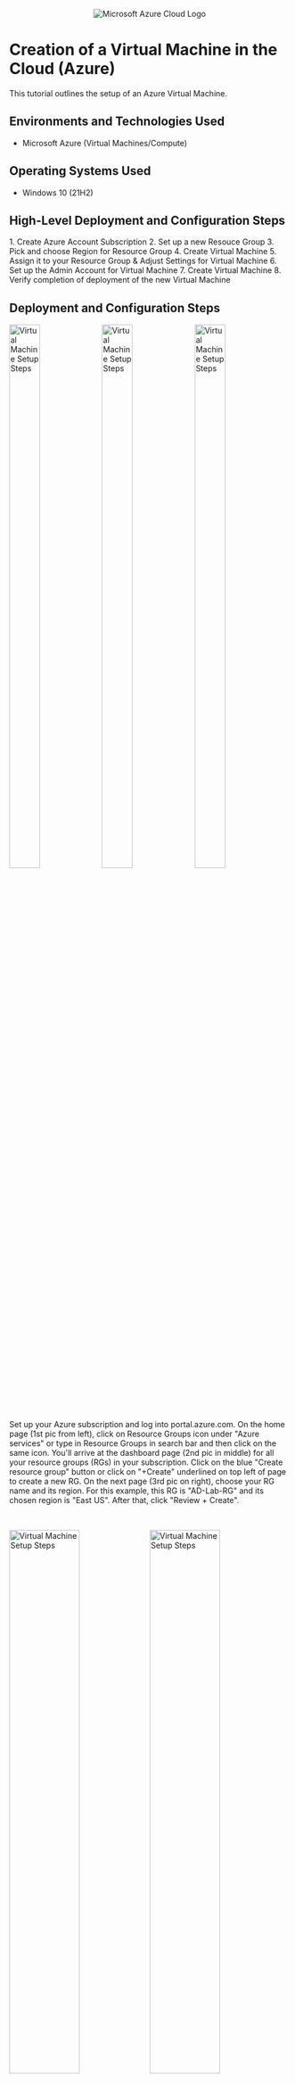 <p align="center">
<img src="https://i.imgur.com/TyIUVZZ.png" alt="Microsoft Azure Cloud Logo"/>
</p>

<h1>Creation of a Virtual Machine in the Cloud (Azure)</h1>
This tutorial outlines the setup of an Azure Virtual Machine.<br/>


<h2>Environments and Technologies Used</h2>

- Microsoft Azure (Virtual Machines/Compute)

<h2>Operating Systems Used </h2>

- Windows 10 (21H2)

<h2>High-Level Deployment and Configuration Steps</h2>
1. Create Azure Account Subscription 
2. Set up a new Resouce Group 
3. Pick and choose Region for Resource Group 
4. Create Virtual Machine 
5. Assign it to your Resource Group & Adjust Settings for Virtual Machine 
6. Set up the Admin Account for Virtual Machine 
7. Create Virtual Machine 
8. Verify completion of deployment of the new Virtual Machine 

<h2>Deployment and Configuration Steps</h2>

<p>
<img src="https://i.imgur.com/RIlGKUA.png" height="50%" width="33%" alt="Virtual Machine Setup Steps"/><img src="https://i.imgur.com/EO2Ya60.png" height="50%" width="33%" alt="Virtual Machine Setup Steps"/><img src="https://i.imgur.com/eTcgsMY.png" height="50%" width="33%" alt="Virtual Machine Setup Steps"/>
</p>
<p>
Set up your Azure subscription and log into portal.azure.com. On the home page (1st pic from left), click on Resource Groups icon under "Azure services" or type in Resource Groups in search bar and then click on the same icon. You'll arrive at the dashboard page (2nd pic in middle) for all your resource groups (RGs) in your subscription. Click on the blue "Create resource group" button or click on "+Create" underlined on top left of page to create a new RG. On the next page (3rd pic on right), choose your RG name and its region. For this example, this RG is "AD-Lab-RG" and its chosen region is "East US". After that, click "Review + Create".
</p>
<br />

<p>
<img src="https://i.imgur.com/nk9zIGY.png" height="50%" width="50%" alt="Virtual Machine Setup Steps"/><img src="https://i.imgur.com/S3kaKBv.png" height="50%" width="50%" alt="Virtual Machine Setup Steps"/>
</p>
<p>
The RG will pass through validation. After it passes validation, click on "Create" button. Now the RG is built, we'll move on to creating the virtual machine (VM) that will be assigned to it.
</p>
<br />

<p>
<img src="https://i.imgur.com/ap8qlP9.png" height="50%" width="33%" alt="Virtual Machine Setup Steps"/><img src="https://i.imgur.com/xXkRlKg.png" height="50%" width="33%" alt="Virtual Machine Setup Steps"/><img src="https://i.imgur.com/LzB0D9x.png" height="50%" width="33%" alt="Virtual Machine Setup Steps"/>
</p>
<p>
(In left pic) Start typing in the search bar "virtual machines". Click on the virtual machines icon that comes up in the drop down menu. On next page (middle pic), you can click the Create button in the top left or the create button in the center of the page. Click on "Azure virtual machine" from the menu of options that pops up. On the next page (right pic), fill out the required details for your virtual machine (resource group, VM name, region, image, and Administrator account username & password). In this example so far, RG is AD-Lab-RG, VM name is Client-1, Region is East US, and image is Windows 10 Pro version 21H2.
</p>
<br />

<p>
<img src="https://i.imgur.com/uzNVsRC.png" height="50%" width="33%" alt="Virtual Machine Setup Steps"/><img src="https://i.imgur.com/vb818Li.png" height="50%" width="33%" alt="Virtual Machine Setup Steps"/><img src="https://i.imgur.com/e7OFZRn.png" height="50%" width="33%" alt="Virtual Machine Setup Steps"/>
</p>
<p>
(Left pic) Fill out the remaining required details for your VM (Administrator account username & password). In this example, username is labuserdin and password is Virtual123mach. Leave other required fields with preselected default choices alone. Check the box confirming you have an eligible Windows 10/11 license and then click "Review & create" below. On next page (middle pic), you should see that your VM passed validation. Click "create" at the bottom of the page below. Repeat the steps for filling out info for the VM again IF you click "Review & create" and you don't pass validation soon after. On the next page (left pic), you'll see deployment of your virtual machine is in progress. This will take a few minutes.
</p>
<br />

<p>
<img src="https://i.imgur.com/9MJk1O0.png" height="50%" width="50%" alt="Virtual Machine Setup Steps"/><img src="https://i.imgur.com/s4hNF03.png" height="50%" width="50%" alt="Virtual Machine Setup Steps"/>
</p>
<p>
(Left pic) In a few minutes, deployment of your VM will complete as shown. Click on "Go to resource" button. (right pic) On the next page, you have all the info listed for your new VM including Public IP address, private IP address, virtual network, and more.
</p>
<br />
